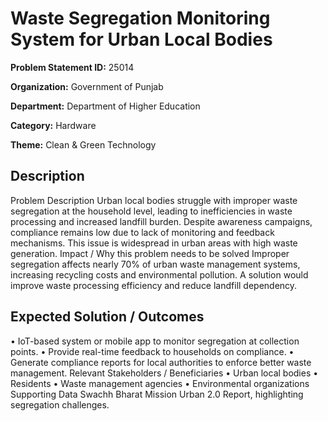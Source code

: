 # Waste Segregation Monitoring System for Urban Local Bodies

**Problem Statement ID:** 25014

**Organization:** Government of Punjab

**Department:** Department of Higher Education

**Category:** Hardware

**Theme:** Clean & Green Technology

## Description

Problem Description Urban local bodies struggle with improper waste segregation at the household level, leading to inefficiencies in waste processing and increased landfill burden. Despite awareness campaigns, compliance remains low due to lack of monitoring and feedback mechanisms. This issue is widespread in urban areas with high waste generation. Impact / Why this problem needs to be solved Improper segregation affects nearly 70% of urban waste management systems, increasing recycling costs and environmental pollution. A solution would improve waste processing efficiency and reduce landfill dependency.

## Expected Solution / Outcomes

• IoT-based system or mobile app to monitor segregation at collection points. • Provide real-time feedback to households on compliance. • Generate compliance reports for local authorities to enforce better waste management. Relevant Stakeholders / Beneficiaries • Urban local bodies • Residents • Waste management agencies • Environmental organizations Supporting Data Swachh Bharat Mission Urban 2.0 Report, highlighting segregation challenges.

